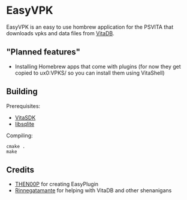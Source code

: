# EasyVPK
EasyVPK is an easy to use hombrew application for the PSVITA that downloads vpks and data files from [VitaDB](https://vitadb.rinnegatamante.it/#/).

## "Planned features"
- Installing Homebrew apps that come with plugins (for now they get copied to ux0:VPKS/ so you can install them using VitaShell)

## Building

Prerequisites:
- [VitaSDK](https://vitasdk.org/)
- [libsqlite](https://github.com/VitaSmith/libsqlite)

Compiling:
```
cmake .
make
```

## Credits
- [THEN00P](https://github.com/THEN00P) for creating EasyPlugin
- [Rinnegatamante](https://github.com/Rinnegatamante) for helping with VitaDB and other shenanigans
